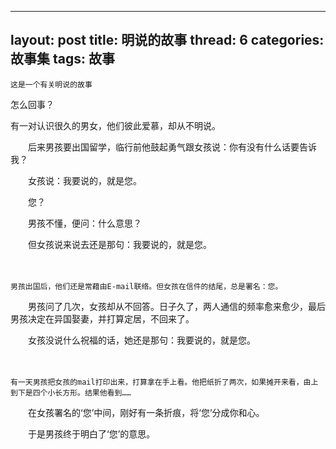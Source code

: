 
---
layout: post
title:  明说的故事
thread: 6
categories:  故事集
tags:  故事
---

    这是一个有关明说的故事
   
   
   怎么回事？
   
有一对认识很久的男女，他们彼此爱慕，却从不明说。

　　后来男孩要出国留学，临行前他鼓起勇气跟女孩说：你有没有什么话要告诉我？

　　女孩说：我要说的，就是您。

　　您？

　　男孩不懂，便问：什么意思？

　　但女孩说来说去还是那句：我要说的，就是您。

　　
  
    男孩出国后，他们还是常藉由E-mail联络。但女孩在信件的结尾，总是署名：您。

　　男孩问了几次，女孩却从不回答。日子久了，两人通信的频率愈来愈少，最后男孩决定在异国娶妻，并打算定居，不回来了。

　　女孩没说什么祝福的话，她还是那句：我要说的，就是您。

　　
  
    有一天男孩把女孩的mail打印出来，打算拿在手上看。他把纸折了两次，如果摊开来看，由上到下是四个小长方形。结果他看到……

　　在女孩署名的‘您’中间，刚好有一条折痕，将‘您’分成你和心。

　　于是男孩终于明白了‘您’的意思。
　　
　　
